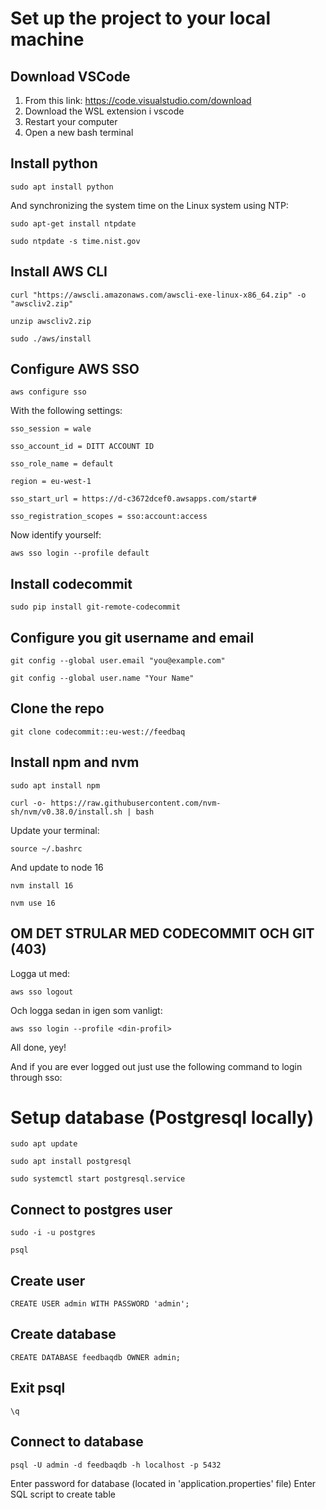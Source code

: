 # Set up the project to your local machine

## Download VSCode
1. From this link: https://code.visualstudio.com/download
2. Download the WSL extension i vscode
3. Restart your computer
4. Open a new bash terminal

## Install python
```
sudo apt install python
```
And synchronizing the system time on the Linux system using NTP: 
```
sudo apt-get install ntpdate
```
```
sudo ntpdate -s time.nist.gov
```

## Install AWS CLI
```
curl "https://awscli.amazonaws.com/awscli-exe-linux-x86_64.zip" -o "awscliv2.zip"
```
```
unzip awscliv2.zip
```
```
sudo ./aws/install
```

## Configure AWS SSO
```
aws configure sso
```
With the following settings:
```
sso_session = wale

sso_account_id = DITT ACCOUNT ID

sso_role_name = default

region = eu-west-1

sso_start_url = https://d-c3672dcef0.awsapps.com/start#

sso_registration_scopes = sso:account:access
```

Now identify yourself:
```
aws sso login --profile default
```
## Install codecommit
```
sudo pip install git-remote-codecommit
```

## Configure you git username and email
```
git config --global user.email "you@example.com"
```
```
git config --global user.name "Your Name"
```
## Clone the repo
```
git clone codecommit::eu-west://feedbaq
```
## Install npm and nvm
```
sudo apt install npm
```
```
curl -o- https://raw.githubusercontent.com/nvm-sh/nvm/v0.38.0/install.sh | bash
```

Update your terminal:
```
source ~/.bashrc
```
And update to node 16
```
nvm install 16
```
```
nvm use 16
```

## OM DET STRULAR MED CODECOMMIT OCH GIT (403)
Logga ut med:
```
aws sso logout
```
Och logga sedan in igen som vanligt:
```
aws sso login --profile <din-profil>
```

All done, yey!

And if you are ever logged out just use the following command to login through sso:


# Setup database (Postgresql locally)
```
sudo apt update

sudo apt install postgresql

sudo systemctl start postgresql.service
```
## Connect to postgres user
```
sudo -i -u postgres

psql
```
## Create user
```
CREATE USER admin WITH PASSWORD 'admin';
```
## Create database
```
CREATE DATABASE feedbaqdb OWNER admin;
```
## Exit psql
```
\q
```
## Connect to database
```
psql -U admin -d feedbaqdb -h localhost -p 5432
```
Enter password for database (located in 'application.properties' file)
Enter SQL script to create table



